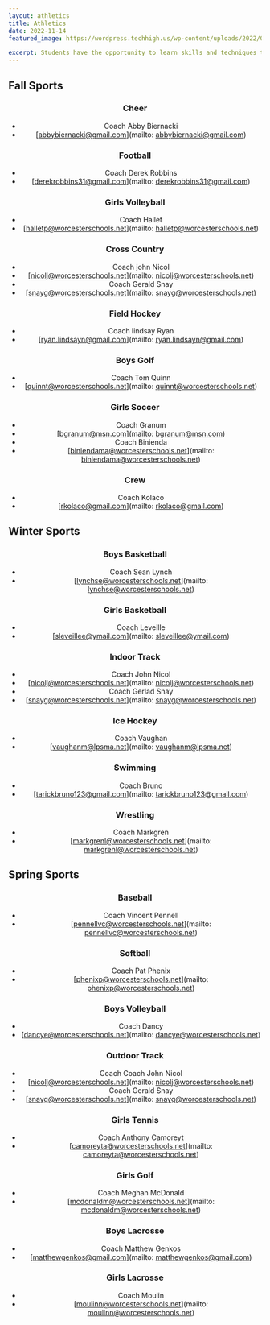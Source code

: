 ```yaml
---
layout: athletics
title: Athletics 
date: 2022-11-14
featured_image: https://wordpress.techhigh.us/wp-content/uploads/2022/04/riley-mccullough-iezcEpGuYdE-unsplash-1.jpg

excerpt: Students have the opportunity to learn skills and techniques that translate to what they learn in the classroom – leadership, teamwork, respect, dedication, mental and physical toughness on and off the playing field.
---
```





## Fall Sports

<div class="col-3" style="text-align: center;" markdown="1">

### Cheer 
- Coach Abby Biernacki
- [abbybiernacki@gmail.com](mailto: abbybiernacki@gmail.com)

### Football
- Coach Derek Robbins
- [derekrobbins31@gmail.com](mailto: derekrobbins31@gmail.com)

### Girls Volleyball
- Coach Hallet
- [halletp@worcesterschools.net](mailto: halletp@worcesterschools.net)

### Cross Country
- Coach john Nicol
- [nicolj@worcesterschools.net](mailto: nicolj@worcesterschools.net)
- Coach Gerald Snay<br>
- [snayg@worcesterschools.net](mailto: snayg@worcesterschools.net)

### Field Hockey
- Coach lindsay Ryan
- [ryan.lindsayn@gmail.com](mailto: ryan.lindsayn@gmail.com)

### Boys Golf
- Coach Tom Quinn
- [quinnt@worcesterschools.net](mailto: quinnt@worcesterschools.net)

### Girls Soccer
- Coach Granum
- [bgranum@msn.com](mailto: bgranum@msn.com)
- Coach Binienda
- [biniendama@worcesterschools.net](mailto: biniendama@worcesterschools.net)

### Crew
- Coach Kolaco
- [rkolaco@gmail.com](mailto: rkolaco@gmail.com)

</div>

## Winter Sports

<div class="col-3" style="text-align: center;" markdown="1">

### Boys Basketball
- Coach Sean Lynch
- [lynchse@worcesterschools.net](mailto: lynchse@worcesterschools.net)

### Girls Basketball
- Coach Leveille
- [sleveillee@ymail.com](mailto: sleveillee@ymail.com)

### Indoor Track
- Coach John Nicol
- [nicolj@worcesterschools.net](mailto: nicolj@worcesterschools.net)
- Coach Gerlad Snay
- [snayg@worcesterschools.net](mailto: snayg@worcesterschools.net)

### Ice Hockey
- Coach Vaughan
- [vaughanm@lpsma.net](mailto: vaughanm@lpsma.net)

### Swimming
- Coach Bruno
- [tarickbruno123@gmail.com](mailto: tarickbruno123@gmail.com)

### Wrestling
- Coach Markgren
- [markgrenl@worcesterschools.net](mailto: markgrenl@worcesterschools.net)

</div>

## Spring Sports

<div class="col-3" style="text-align: center;" markdown="1">

### Baseball
- Coach Vincent Pennell
- [pennellvc@worcesterschools.net](mailto: pennellvc@worcesterschools.net)

### Softball
- Coach Pat Phenix
- [phenixp@worcesterschools.net](mailto: phenixp@worcesterschools.net)

### Boys Volleyball
- Coach Dancy
- [dancye@worcesterschools.net](mailto: dancye@worcesterschools.net)

### Outdoor Track
- Coach Coach John Nicol
- [nicolj@worcesterschools.net](mailto: nicolj@worcesterschools.net)
- Coach Gerald Snay
- [snayg@worcesterschools.net](mailto: snayg@worcesterschools.net)

### Girls Tennis
- Coach Anthony Camoreyt
- [camoreyta@worcesterschools.net](mailto: camoreyta@worcesterschools.net)

### Girls Golf
- Coach Meghan McDonald
- [mcdonaldm@worcesterschools.net](mailto: mcdonaldm@worcesterschools.net)

### Boys Lacrosse
- Coach Matthew Genkos
- [matthewgenkos@gmail.com](mailto: matthewgenkos@gmail.com)

### Girls Lacrosse
- Coach Moulin
- [moulinn@worcesterschools.net](mailto: moulinn@worcesterschools.net)

<div>